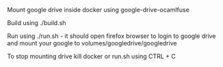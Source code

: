 Mount google drive inside docker using google-drive-ocamlfuse

Build using ./build.sh

Run using ./run.sh - it should open firefox browser to login to google drive and mount your google to volumes/googledrive/googledrive

To stop mounting drive kill docker or run.sh using CTRL + C

